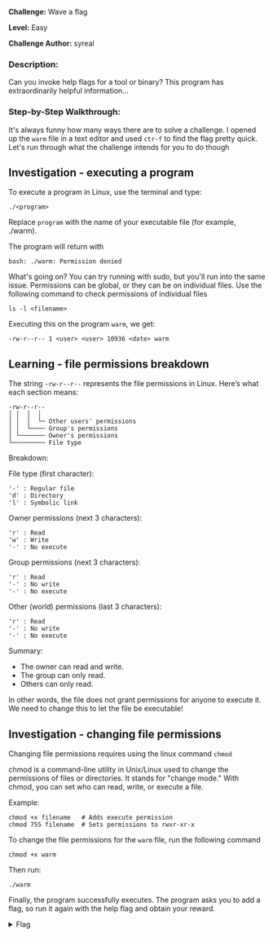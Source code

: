 **Challenge:** Wave a flag

**Level:** Easy

**Challenge Author:** syreal

### Description: 
Can you invoke help flags for a tool or binary? This program has extraordinarily helpful information...

### Step-by-Step Walkthrough:
It's always funny how many ways there are to solve a challenge. I opened up the `warm` file in a text editor and used `ctr-f` to find the flag pretty quick. Let's run through what the challenge intends for you to do though

## Investigation - executing a program
To execute a program in Linux, use the terminal and type:

`./<program>`

Replace `program` with the name of your executable file (for example, ./warm). 

The program will return with

`bash: ./warm: Permission denied`

What's going on? You can try running with sudo, but you'll run into the same issue. Permissions can be global, or they can be on individual files. Use the following command to check permissions of individual files

`ls -l <filename>`

Executing this on the program `warm`, we get:

`-rw-r--r-- 1 <user> <user> 10936 <date> warm`

## Learning - file permissions breakdown

The string `-rw-r--r--` represents the file permissions in Linux. Here’s what each section means:
```
-rw-r--r--
│ │  │  │
│ │  │  └─ Other users' permissions
│ │  └──── Group's permissions
│ └─────── Owner's permissions
└───────── File type
```

Breakdown:

File type (first character):
```
'-' : Regular file
'd' : Directory
'l' : Symbolic link
```

Owner permissions (next 3 characters):
```
'r' : Read
'w' : Write
'-' : No execute
```

Group permissions (next 3 characters):
```
'r' : Read
'-' : No write
'-' : No execute
```

Other (world) permissions (last 3 characters):
```
'r' : Read
'-' : No write
'-' : No execute
```

Summary:
* The owner can read and write.
* The group can only read.
* Others can only read.

In other words, the file does not grant permissions for anyone to execute it. We need to change this to let the file be executable!

## Investigation - changing file permissions
Changing file permissions requires using the linux command `chmod`

chmod is a command-line utility in Unix/Linux used to change the permissions of files or directories. It stands for "change mode." With chmod, you can set who can read, write, or execute a file.

Example:
```
chmod +x filename   # Adds execute permission
chmod 755 filename  # Sets permissions to rwxr-xr-x
```

To change the file permissions for the `warm` file, run the following command

`chmod +x warm`

Then run:

`./warm`

Finally, the program successfully executes. The program asks you to add a flag, so run it again with the help flag and obtain your reward.

<details><summary>Flag</summary>
    <pre>
    picoCTF{b1scu1ts_4nd_gr4vy_616f7182}
    </pre>
   </details>